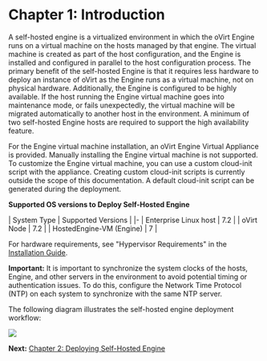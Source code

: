 # Chapter 1: Introduction

A self-hosted engine is a virtualized environment in which the oVirt Engine runs on a virtual machine on the hosts managed by that engine. The virtual machine is created as part of the host configuration, and the Engine is installed and configured in parallel to the host configuration process. The primary benefit of the self-hosted Engine is that it requires less hardware to deploy an instance of oVirt as the Engine runs as a virtual machine, not on physical hardware. Additionally, the Engine is configured to be highly available. If the host running the Engine virtual machine goes into maintenance mode, or fails unexpectedly, the virtual machine will be migrated automatically to another host in the environment. A minimum of two self-hosted Engine hosts are required to support the high availability feature.

For the Engine virtual machine installation, an oVirt Engine Virtual Appliance is provided. Manually installing the Engine virtual machine is not supported. To customize the Engine virtual machine, you can use a custom cloud-init script with the appliance. Creating custom cloud-init scripts is currently outside the scope of this documentation. A default cloud-init script can be generated during the deployment.

**Supported OS versions to Deploy Self-Hosted Engine**

| System Type | Supported Versions |
|-
| Enterprise Linux host | 7.2 |
| oVirt Node   | 7.2 |
| HostedEngine-VM (Engine)     | 7   |

For hardware requirements, see "Hypervisor Requirements" in the [Installation Guide](/documentation/install-guide/Installation_Guide/).

**Important:** It is important to synchronize the system clocks of the hosts, Engine, and other servers in the environment to avoid potential timing or authentication issues. To do this, configure the Network Time Protocol (NTP) on each system to synchronize with the same NTP server.

The following diagram illustrates the self-hosted engine deployment workflow:

![](/images/self-hosted/RHEV-M_Virtual_Appliance_Installation.png)

**Next:** [Chapter 2: Deploying Self-Hosted Engine](../chap-Deploying_Self-Hosted_Engine)
